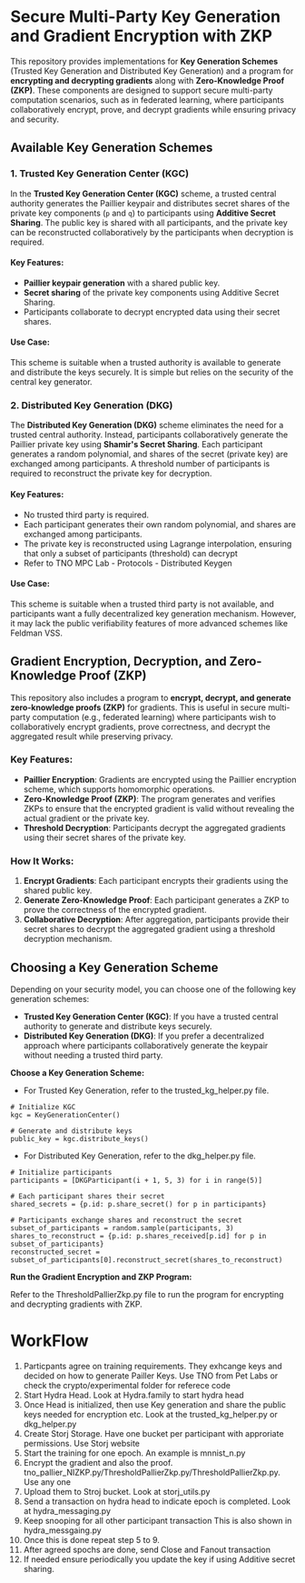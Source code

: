 # Secure Multi-Party Key Generation and Gradient Encryption with ZKP

This repository provides implementations for **Key Generation Schemes** (Trusted Key Generation and Distributed Key Generation) and a program for **encrypting and decrypting gradients** along with **Zero-Knowledge Proof (ZKP)**. These components are designed to support secure multi-party computation scenarios, such as in federated learning, where participants collaboratively encrypt, prove, and decrypt gradients while ensuring privacy and security.

## Available Key Generation Schemes

### 1. Trusted Key Generation Center (KGC)
In the **Trusted Key Generation Center (KGC)** scheme, a trusted central authority generates the Paillier keypair and distributes secret shares of the private key components (`p` and `q`) to participants using **Additive Secret Sharing**. The public key is shared with all participants, and the private key can be reconstructed collaboratively by the participants when decryption is required.

#### Key Features:
- **Paillier keypair generation** with a shared public key.
- **Secret sharing** of the private key components using Additive Secret Sharing.
- Participants collaborate to decrypt encrypted data using their secret shares.

#### Use Case:
This scheme is suitable when a trusted authority is available to generate and distribute the keys securely. It is simple but relies on the security of the central key generator.

### 2. Distributed Key Generation (DKG)
The **Distributed Key Generation (DKG)** scheme eliminates the need for a trusted central authority. Instead, participants collaboratively generate the Paillier private key using **Shamir's Secret Sharing**. Each participant generates a random polynomial, and shares of the secret (private key) are exchanged among participants. A threshold number of participants is required to reconstruct the private key for decryption.

#### Key Features:
- No trusted third party is required.
- Each participant generates their own random polynomial, and shares are exchanged among participants.
- The private key is reconstructed using Lagrange interpolation, ensuring that only a subset of participants (threshold) can decrypt
- Refer to TNO MPC Lab - Protocols - Distributed Keygen 

#### Use Case:
This scheme is suitable when a trusted third party is not available, and participants want a fully decentralized key generation mechanism. However, it may lack the public verifiability features of more advanced schemes like Feldman VSS.

## Gradient Encryption, Decryption, and Zero-Knowledge Proof (ZKP)

This repository also includes a program to **encrypt, decrypt, and generate zero-knowledge proofs (ZKP)** for gradients. This is useful in secure multi-party computation (e.g., federated learning) where participants wish to collaboratively encrypt gradients, prove correctness, and decrypt the aggregated result while preserving privacy.

### Key Features:
- **Paillier Encryption**: Gradients are encrypted using the Paillier encryption scheme, which supports homomorphic operations.
- **Zero-Knowledge Proof (ZKP)**: The program generates and verifies ZKPs to ensure that the encrypted gradient is valid without revealing the actual gradient or the private key.
- **Threshold Decryption**: Participants decrypt the aggregated gradients using their secret shares of the private key.

### How It Works:
1. **Encrypt Gradients**: Each participant encrypts their gradients using the shared public key.
2. **Generate Zero-Knowledge Proof**: Each participant generates a ZKP to prove the correctness of the encrypted gradient.
3. **Collaborative Decryption**: After aggregation, participants provide their secret shares to decrypt the aggregated gradient using a threshold decryption mechanism.

## Choosing a Key Generation Scheme

Depending on your security model, you can choose one of the following key generation schemes:
- **Trusted Key Generation Center (KGC)**: If you have a trusted central authority to generate and distribute keys securely.
- **Distributed Key Generation (DKG)**: If you prefer a decentralized approach where participants collaboratively generate the keypair without needing a trusted third party.


**Choose a Key Generation Scheme:**
- For Trusted Key Generation, refer to the trusted_kg_helper.py file.
```
# Initialize KGC
kgc = KeyGenerationCenter()

# Generate and distribute keys
public_key = kgc.distribute_keys()
```

- For Distributed Key Generation, refer to the dkg_helper.py file.
```
# Initialize participants
participants = [DKGParticipant(i + 1, 5, 3) for i in range(5)]

# Each participant shares their secret
shared_secrets = {p.id: p.share_secret() for p in participants}

# Participants exchange shares and reconstruct the secret
subset_of_participants = random.sample(participants, 3)
shares_to_reconstruct = {p.id: p.shares_received[p.id] for p in subset_of_participants}
reconstructed_secret = subset_of_participants[0].reconstruct_secret(shares_to_reconstruct)
```
  
**Run the Gradient Encryption and ZKP Program:**

Refer to the ThresholdPallierZkp.py file to run the program for encrypting and decrypting gradients with ZKP.


# WorkFlow
1. Particpants agree on training requirements. They exhcange keys and decided on how to generate Pailler Keys. Use TNO from Pet Labs or check the crypto/experimental folder for referece code
2. Start Hydra Head. Look at Hydra.family to start hydra head
3. Once Head is initialized, then use Key generation and share the public keys needed for encryption etc. Look at the trusted_kg_helper.py or dkg_helper.py
4. Create Storj Storage. Have one bucket per participant with approriate permissions. Use Storj website
5. Start the training for one epoch. An example is mnnist_n.py
6. Encrypt the gradient and also the proof. tno_pallier_NIZKP.py/ThresholdPallierZkp.py/ThresholdPallierZkp.py. Use any one
7. Upload them to Stroj bucket. Look at storj_utils.py
8. Send a  transaction on hydra head to indicate epoch is completed. Look at hydra_messaging.py
9. Keep snooping for all other participant transaction This is also shown in hydra_messgaing.py
10. Once this is done repeat step 5 to 9.
11. After agreed spochs are done, send Close and Fanout transaction
12. If needed ensure periodically you update the key if using Additive secret sharing.


